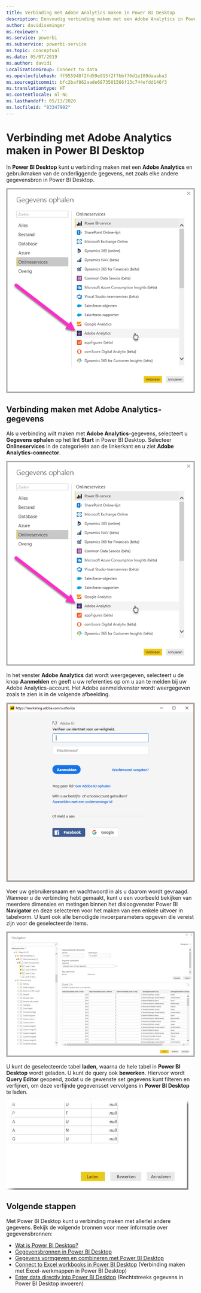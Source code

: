 ```yaml
---
title: Verbinding met Adobe Analytics maken in Power BI Desktop
description: Eenvoudig verbinding maken met een Adobe Analytics in Power BI Desktop en deze gebruiken
author: davidiseminger
ms.reviewer: ''
ms.service: powerbi
ms.subservice: powerbi-service
ms.topic: conceptual
ms.date: 05/07/2019
ms.author: davidi
LocalizationGroup: Connect to data
ms.openlocfilehash: ff955948f2fd59e915f2f7bbf76d1e109daaaba3
ms.sourcegitcommit: bfc2baf862aade6873501566f13c744efdd146f3
ms.translationtype: HT
ms.contentlocale: nl-NL
ms.lasthandoff: 05/13/2020
ms.locfileid: "83347902"
---
```

# <a name="connect-to-adobe-analytics-in-power-bi-desktop"></a>Verbinding met Adobe Analytics maken in Power BI Desktop 
In **Power BI Desktop** kunt u verbinding maken met een **Adobe Analytics** en gebruikmaken van de onderliggende gegevens, net zoals elke andere gegevensbron in Power BI Desktop. 

![Gegevens ophalen uit Adobe Analytics](media/desktop-connect-adobe-analytics/connect-adobe-analytics_01.png)

## <a name="connect-to-adobe-analytics-data"></a>Verbinding maken met Adobe Analytics-gegevens
Als u verbinding wilt maken met **Adobe Analytics**-gegevens, selecteert u **Gegevens ophalen** op het lint **Start** in Power BI Desktop. Selecteer **Onlineservices** in de categorieën aan de linkerkant en u ziet **Adobe Analytics-connector**.

![Gegevens ophalen uit Adobe Analytics](media/desktop-connect-adobe-analytics/connect-adobe-analytics_01.png)

In het venster **Adobe Analytics** dat wordt weergegeven, selecteert u de knop **Aanmelden** en geeft u uw referenties op om u aan te melden bij uw Adobe Analytics-account. Het Adobe aanmeldvenster wordt weergegeven zoals te zien is in de volgende afbeelding.

![Meld u aan bij Adobe Analytics](media/desktop-connect-adobe-analytics/connect-adobe-analytics_03.png)

Voer uw gebruikersnaam en wachtwoord in als u daarom wordt gevraagd. Wanneer u de verbinding hebt gemaakt, kunt u een voorbeeld bekijken van meerdere dimensies en metingen binnen het dialoogvenster Power BI **Navigator** en deze selecteren voor het maken van een enkele uitvoer in tabelvorm. U kunt ook alle benodigde invoerparameters opgeven die vereist zijn voor de geselecteerde items. 

![Gegevens met behulp van Navigator selecteren](media/desktop-connect-adobe-analytics/connect-adobe-analytics_04.png)

U kunt de geselecteerde tabel **laden**, waarna de hele tabel in **Power BI Desktop** wordt geladen. U kunt de query ook **bewerken**. Hiervoor wordt **Query Editor** geopend, zodat u de gewenste set gegevens kunt filteren en verfijnen, om deze verfijnde gegevensset vervolgens in **Power BI Desktop** te laden.

![Gegevens laden of bewerken in Navigator](media/desktop-connect-adobe-analytics/connect-adobe-analytics_05.png)


## <a name="next-steps"></a>Volgende stappen
Met Power BI Desktop kunt u verbinding maken met allerlei andere gegevens. Bekijk de volgende bronnen voor meer informatie over gegevensbronnen:

* [Wat is Power BI Desktop?](../fundamentals/desktop-what-is-desktop.md)
* [Gegevensbronnen in Power BI Desktop](desktop-data-sources.md)
* [Gegevens vormgeven en combineren met Power BI Desktop](desktop-shape-and-combine-data.md)
* [Connect to Excel workbooks in Power BI Desktop](desktop-connect-excel.md) (Verbinding maken met Excel-werkmappen in Power BI Desktop)   
* [Enter data directly into Power BI Desktop](desktop-enter-data-directly-into-desktop.md) (Rechtstreeks gegevens in Power BI Desktop invoeren)   
